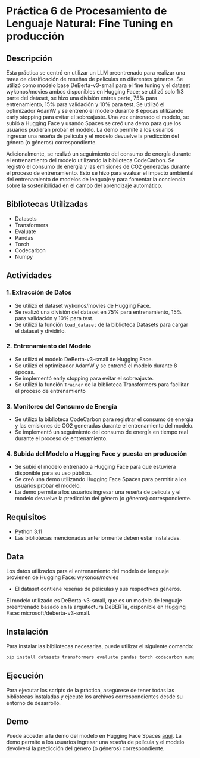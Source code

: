 # Práctica 6 de Procesamiento de Lenguaje Natural: Fine Tuning en producción

## Descripción
Esta práctica se centró en utilizar un LLM preentrenado para realizar una tarea de clasificación de reseñas de películas en diferentes géneros. Se utilizó como modelo base DeBerta-v3-small para el fine tuning y el dataset wykonos/movies ambos disponibles en Hugging Face; se utilizó solo 1/3 parte del dataset, se hizo una división entres parte, 75% para entrenamiento, 15% para validación y 10% para test. Se utilizó el optimizador AdamW y se entrenó el modelo durante 8 épocas utilizando early stopping para evitar el sobreajuste. Una vez entrenado el modelo, se subió a Hugging Face y usando Spaces se creó una demo para que los usuarios pudieran probar el modelo. La demo permite a los usuarios ingresar una reseña de película y el modelo devuelve la predicción del género (o géneros) correspondiente.

Adicionalmente, se realizó un seguimiento del consumo de energía durante el entrenamiento del modelo utilizando la biblioteca CodeCarbon. Se registró el consumo de energía y las emisiones de CO2 generadas durante el proceso de entrenamiento. Esto se hizo para evaluar el impacto ambiental del entrenamiento de modelos de lenguaje y para fomentar la conciencia sobre la sostenibilidad en el campo del aprendizaje automático.

## Bibliotecas Utilizadas
- Datasets
- Transformers
- Evaluate
- Pandas
- Torch
- Codecarbon
- Numpy

## Actividades

### 1. **Extracción de Datos**
   - Se utilizó el dataset wykonos/movies de Hugging Face.
   - Se realizó una división del dataset en 75% para entrenamiento, 15% para validación y 10% para test.
   - Se utilizó la función `load_dataset` de la biblioteca Datasets para cargar el dataset y dividirlo.

### 2. **Entrenamiento del Modelo**
   - Se utilizó el modelo DeBerta-v3-small de Hugging Face.
   - Se utilizó el optimizador AdamW y se entrenó el modelo durante 8 épocas.
   - Se implementó early stopping para evitar el sobreajuste.
   - Se utilizó la función `Trainer` de la biblioteca Transformers para facilitar el proceso de entrenamiento

### 3. **Monitoreo del Consumo de Energía**
   - Se utilizó la biblioteca CodeCarbon para registrar el consumo de energía y las emisiones de CO2 generadas durante el entrenamiento del modelo.
   - Se implementó un seguimiento del consumo de energía en tiempo real durante el proceso de entrenamiento.

### 4. **Subida del Modelo a Hugging Face y puesta en producción**
   - Se subió el modelo entrenado a Hugging Face para que estuviera disponible para su uso público.
   - Se creó una demo utilizando Hugging Face Spaces para permitir a los usuarios probar el modelo.
   - La demo permite a los usuarios ingresar una reseña de película y el modelo devuelve la predicción del género (o géneros) correspondiente.


## Requisitos
- Python 3.11
- Las bibliotecas mencionadas anteriormente deben estar instaladas.

## Data
Los datos utilizados para el entrenamiento del modelo de lenguaje provienen de Hugging Face: wykonos/movies
- El dataset contiene reseñas de películas y sus respectivos géneros.

El modelo utilizado es DeBerta-v3-small, que es un modelo de lenguaje preentrenado basado en la arquitectura DeBERTa, disponible en Hugging Face: microsoft/deberta-v3-small.

## Instalación
Para instalar las bibliotecas necesarias, puede utilizar el siguiente comando:
```bash
pip install datasets transformers evaluate pandas torch codecarbon numpy
```

## Ejecución
Para ejecutar los scripts de la práctica, asegúrese de tener todas las bibliotecas instaladas y ejecute los archivos correspondientes desde su entorno de desarrollo.

## Demo
Puede acceder a la demo del modelo en Hugging Face Spaces [aquí](https://huggingface.co/spaces/davidpmijan/movie-genres).
La demo permite a los usuarios ingresar una reseña de película y el modelo devolverá la predicción del género (o géneros) correspondiente.